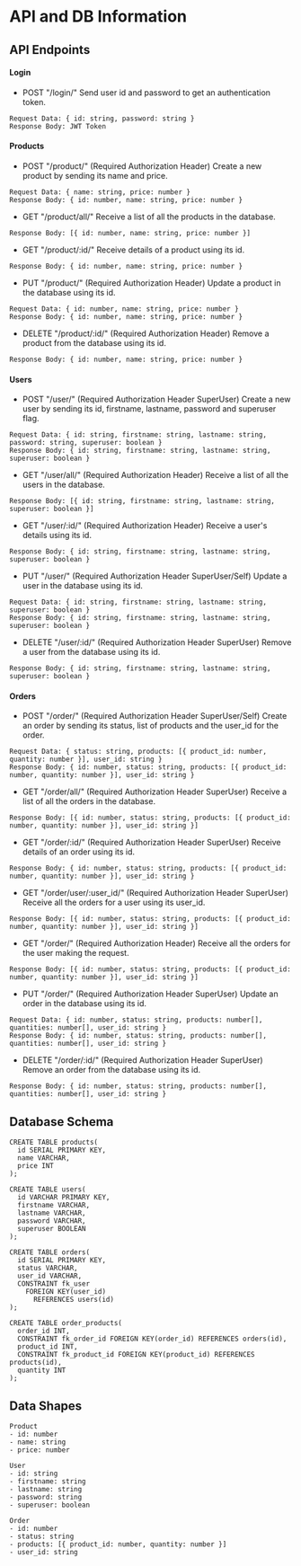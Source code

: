 # API and DB Information

## API Endpoints

#### Login
- POST "/login/"
Send user id and password to get an authentication token.
```
Request Data: { id: string, password: string }
Response Body: JWT Token
```

#### Products
- POST "/product/" (Required Authorization Header)
Create a new product by sending its name and price.
```
Request Data: { name: string, price: number }
Response Body: { id: number, name: string, price: number }
```
- GET "/product/all/"
Receive a list of all the products in the database.
```
Response Body: [{ id: number, name: string, price: number }]
```
- GET "/product/:id/"
Receive details of a product using its id.
```
Response Body: { id: number, name: string, price: number }
```
- PUT "/product/" (Required Authorization Header)
Update a product in the database using its id.
```
Request Data: { id: number, name: string, price: number }
Response Body: { id: number, name: string, price: number }
```
- DELETE "/product/:id/" (Required Authorization Header)
Remove a product from the database using its id. 
```
Response Body: { id: number, name: string, price: number }
```

#### Users
- POST "/user/" (Required Authorization Header SuperUser)
Create a new user by sending its id, firstname, lastname, password and superuser flag.
```
Request Data: { id: string, firstname: string, lastname: string, password: string, superuser: boolean }
Response Body: { id: string, firstname: string, lastname: string, superuser: boolean }
```
- GET "/user/all/" (Required Authorization Header)
Receive a list of all the users in the database.
```
Response Body: [{ id: string, firstname: string, lastname: string, superuser: boolean }]
```
- GET "/user/:id/" (Required Authorization Header)
Receive a user's details using its id.
```
Response Body: { id: string, firstname: string, lastname: string, superuser: boolean }
```
- PUT "/user/" (Required Authorization Header SuperUser/Self)
Update a user in the database using its id.
```
Request Data: { id: string, firstname: string, lastname: string, superuser: boolean }
Response Body: { id: string, firstname: string, lastname: string, superuser: boolean }
```
- DELETE "/user/:id/" (Required Authorization Header SuperUser)
Remove a user from the database using its id.
```
Response Body: { id: string, firstname: string, lastname: string, superuser: boolean }
```

#### Orders
- POST "/order/" (Required Authorization Header SuperUser/Self)
Create an order by sending its status, list of products and the user_id for the order.
```
Request Data: { status: string, products: [{ product_id: number, quantity: number }], user_id: string }
Response Body: { id: number, status: string, products: [{ product_id: number, quantity: number }], user_id: string }
```
- GET "/order/all/" (Required Authorization Header SuperUser)
Receive a list of all the orders in the database.
```
Response Body: [{ id: number, status: string, products: [{ product_id: number, quantity: number }], user_id: string }]
```
- GET "/order/:id/" (Required Authorization Header SuperUser)
Receive details of an order using its id.
```
Response Body: { id: number, status: string, products: [{ product_id: number, quantity: number }], user_id: string }
```
- GET "/order/user/:user_id/" (Required Authorization Header SuperUser)
Receive all the orders for a user using its user_id.
```
Response Body: [{ id: number, status: string, products: [{ product_id: number, quantity: number }], user_id: string }]
```
- GET "/order/" (Required Authorization Header)
Receive all the orders for the user making the request.
```
Response Body: [{ id: number, status: string, products: [{ product_id: number, quantity: number }], user_id: string }]
```
- PUT "/order/" (Required Authorization Header SuperUser)
Update an order in the database using its id.
```
Request Data: { id: number, status: string, products: number[], quantities: number[], user_id: string }
Response Body: { id: number, status: string, products: number[], quantities: number[], user_id: string }
```
- DELETE "/order/:id/" (Required Authorization Header SuperUser)
Remove an order from the database using its id.
```
Response Body: { id: number, status: string, products: number[], quantities: number[], user_id: string }
```

## Database Schema
```postgresql
CREATE TABLE products(
  id SERIAL PRIMARY KEY,
  name VARCHAR,
  price INT
);

CREATE TABLE users(
  id VARCHAR PRIMARY KEY,
  firstname VARCHAR,
  lastname VARCHAR,
  password VARCHAR,
  superuser BOOLEAN
);

CREATE TABLE orders(
  id SERIAL PRIMARY KEY,
  status VARCHAR,
  user_id VARCHAR,
  CONSTRAINT fk_user
    FOREIGN KEY(user_id)
      REFERENCES users(id)
);

CREATE TABLE order_products(
  order_id INT,
  CONSTRAINT fk_order_id FOREIGN KEY(order_id) REFERENCES orders(id),
  product_id INT,
  CONSTRAINT fk_product_id FOREIGN KEY(product_id) REFERENCES products(id),
  quantity INT
);
```

## Data Shapes
```
Product
- id: number
- name: string
- price: number

User
- id: string
- firstname: string
- lastname: string
- password: string
- superuser: boolean

Order
- id: number
- status: string
- products: [{ product_id: number, quantity: number }]
- user_id: string
```
